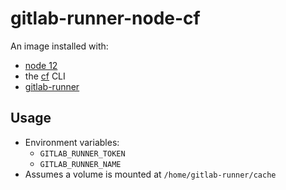 # gitlab-runner-node-cf

An image installed with:
- [node 12](https://github.com/nodejs/docker-node/blob/master/12/stretch/Dockerfile)
- the [cf](https://docs.cloudfoundry.org/cf-cli/install-go-cli.html#pkg-linux) CLI
- [gitlab-runner](https://docs.gitlab.com/runner/install/linux-repository.html#installing-the-runner)

## Usage
 
- Environment variables:
  - `GITLAB_RUNNER_TOKEN`
  - `GITLAB_RUNNER_NAME`
- Assumes a volume is mounted at `/home/gitlab-runner/cache`
